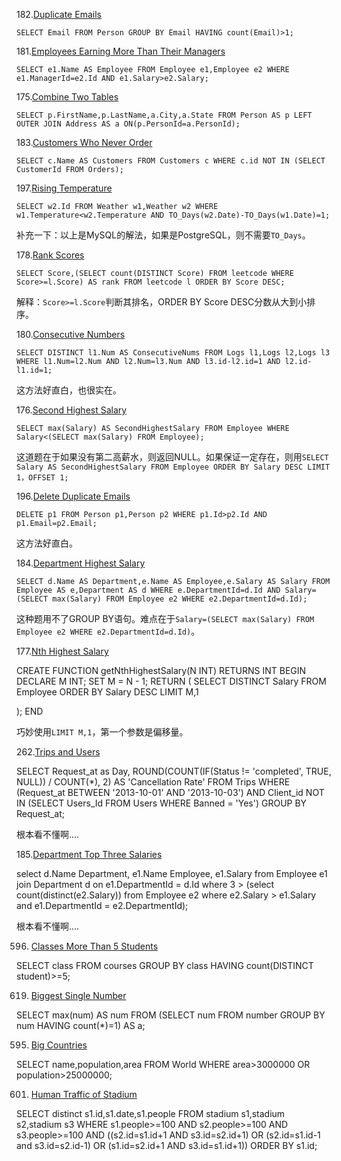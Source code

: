 182.[Duplicate Emails](https://leetcode.com/problems/duplicate-emails/#/description) 

`SELECT Email FROM Person GROUP BY Email HAVING count(Email)>1;`

181.[Employees Earning More Than Their Managers](https://leetcode.com/problems/employees-earning-more-than-their-managers/#/description)

`SELECT e1.Name AS Employee FROM Employee e1,Employee e2 WHERE e1.ManagerId=e2.Id AND e1.Salary>e2.Salary;`

175.[Combine Two Tables](https://leetcode.com/problems/combine-two-tables/#/description)

`SELECT p.FirstName,p.LastName,a.City,a.State FROM Person AS p LEFT OUTER JOIN Address AS a ON(p.PersonId=a.PersonId);`

183.[Customers Who Never Order](https://leetcode.com/problems/customers-who-never-order/#/description)

`SELECT c.Name AS Customers FROM Customers c WHERE c.id NOT IN (SELECT CustomerId FROM Orders);`

197.[Rising Temperature](https://leetcode.com/problems/rising-temperature/#/description)

`SELECT w2.Id FROM Weather w1,Weather w2 WHERE w1.Temperature<w2.Temperature AND TO_Days(w2.Date)-TO_Days(w1.Date)=1;`

补充一下：以上是MySQL的解法，如果是PostgreSQL，则不需要`TO_Days`。

178.[Rank Scores](https://leetcode.com/problems/rank-scores/#/description)

`SELECT Score,(SELECT count(DISTINCT Score) FROM leetcode WHERE Score>=l.Score) AS rank FROM leetcode l ORDER BY Score DESC;`

解释：`Score>=l.Score`判断其排名，ORDER BY Score DESC分数从大到小排序。

180.[Consecutive Numbers](https://leetcode.com/problems/consecutive-numbers/#/description)

`SELECT DISTINCT l1.Num AS ConsecutiveNums FROM Logs l1,Logs l2,Logs l3 WHERE l1.Num=l2.Num AND l2.Num=l3.Num AND l3.id-l2.id=1 AND l2.id-l1.id=1;`

这方法好直白，也很实在。

176.[Second Highest Salary](https://leetcode.com/problems/second-highest-salary/#/description)

`SELECT max(Salary) AS SecondHighestSalary FROM Employee WHERE Salary<(SELECT max(Salary) FROM Employee);`

这道题在于如果没有第二高薪水，则返回NULL。如果保证一定存在，则用`SELECT Salary AS SecondHighestSalary FROM Employee ORDER BY Salary DESC LIMIT 1，OFFSET 1;`

196.[Delete Duplicate Emails](https://leetcode.com/problems/delete-duplicate-emails/#/description)

`DELETE p1 FROM Person p1,Person p2 WHERE p1.Id>p2.Id AND p1.Email=p2.Email;`

这方法好直白。

184.[Department Highest Salary](https://leetcode.com/problems/department-highest-salary/#/description)

`SELECT d.Name AS Department,e.Name AS Employee,e.Salary AS Salary FROM Employee AS e,Department AS d WHERE e.DepartmentId=d.Id AND Salary=(SELECT max(Salary) FROM Employee e2 WHERE e2.DepartmentId=d.Id);`

这种题用不了GROUP BY语句。难点在于`Salary=(SELECT max(Salary) FROM Employee e2 WHERE e2.DepartmentId=d.Id)`。

177.[Nth Highest Salary](https://leetcode.com/problems/nth-highest-salary/#/description)

CREATE FUNCTION getNthHighestSalary(N INT) RETURNS INT
BEGIN
  DECLARE M INT;
  SET M = N - 1;
  RETURN (
      SELECT DISTINCT Salary FROM Employee ORDER BY Salary DESC LIMIT M,1
      
  );
END

巧妙使用`LIMIT M,1`，第一个参数是偏移量。

262.[Trips and Users](https://leetcode.com/problems/trips-and-users/#/description)

SELECT Request_at as Day,
       ROUND(COUNT(IF(Status != 'completed', TRUE, NULL)) / COUNT(*), 2) AS 'Cancellation Rate'
FROM Trips
WHERE (Request_at BETWEEN '2013-10-01' AND '2013-10-03')
      AND Client_id NOT IN (SELECT Users_Id FROM Users WHERE Banned = 'Yes')
GROUP BY Request_at;

根本看不懂啊....

185.[Department Top Three Salaries](https://leetcode.com/problems/department-top-three-salaries/#/description)

select d.Name Department, e1.Name Employee, e1.Salary
from Employee e1 
join Department d
on e1.DepartmentId = d.Id
where 3 > (select count(distinct(e2.Salary)) from Employee e2 where e2.Salary > e1.Salary and e1.DepartmentId = e2.DepartmentId);

根本看不懂啊....

596. [Classes More Than 5 Students](https://leetcode.com/problems/classes-more-than-5-students/#/description)

SELECT class FROM courses GROUP BY class HAVING count(DISTINCT student)>=5;

619. [Biggest Single Number](https://leetcode.com/problems/biggest-single-number/#/description)

SELECT max(num) AS num FROM (SELECT num FROM number GROUP BY num HAVING count(*)=1) AS a;

595. [Big Countries](https://leetcode.com/problems/big-countries/#/description)

SELECT name,population,area FROM World WHERE area>3000000 OR population>25000000;

601. [Human Traffic of Stadium](https://leetcode.com/problems/human-traffic-of-stadium/#/description)

SELECT distinct s1.id,s1.date,s1.people FROM stadium s1,stadium s2,stadium s3 WHERE s1.people>=100 AND s2.people>=100 AND s3.people>=100 AND ((s2.id=s1.id+1 AND s3.id=s2.id+1) OR (s2.id=s1.id-1 and s3.id=s2.id-1) OR (s1.id=s2.id+1 AND s3.id=s1.id+1)) ORDER BY s1.id;
















